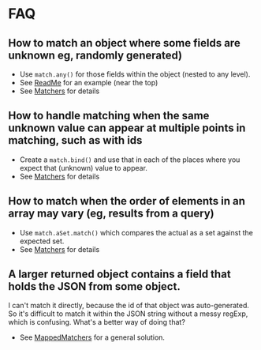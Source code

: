 # FAQ

## How to match an object where some fields are unknown eg, randomly generated)

 * Use `match.any()` for those fields within the object (nested to any level). 
 * See [ReadMe](./README.md) for an example (near the top)
 * See [Matchers](./MATCHERS.md) for details

## How to handle matching when the same unknown value can appear at multiple points in matching, such as with ids

 * Create a `match.bind()` and use that in each of the places where you expect that (unknown) value to appear.
 * See [Matchers](./MATCHERS.md) for details

## How to match when the order of elements in an array may vary (eg, results from a query)

 * Use `match.aSet.match()` which compares the actual as a set against the expected set.
 * See [Matchers](./MATCHERS.md) for details

## A larger returned object contains a field that holds the JSON from some object.

I can't match it directly, because the id of that object was auto-generated.
So it's difficult to match it within the JSON string without a messy regExp, which is confusing.
What's a better way of doing that?

 * See [MappedMatchers](./MappedMatchers.md) for a general solution.
